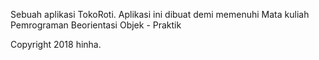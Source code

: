 Sebuah aplikasi TokoRoti. 
Aplikasi ini dibuat  demi memenuhi Mata kuliah Pemrograman Beorientasi Objek - Praktik


Copyright 2018 hinha.
